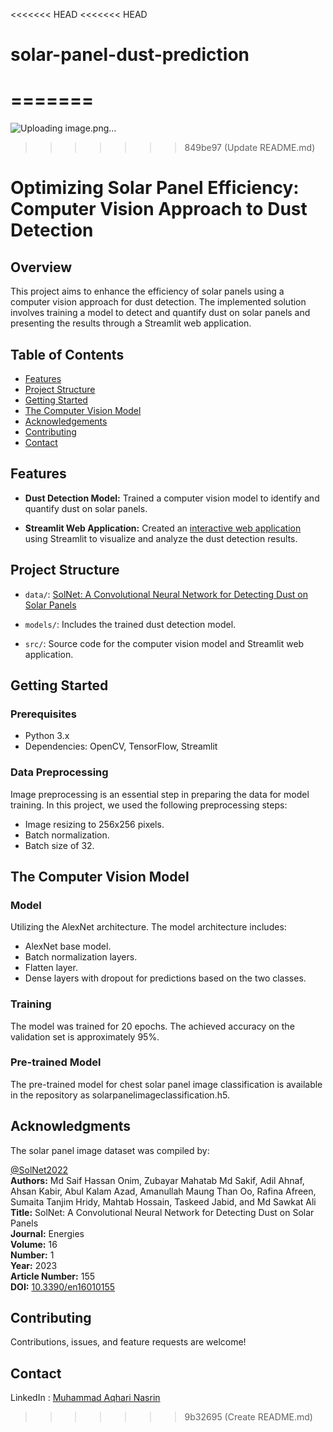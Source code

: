 <<<<<<< HEAD
<<<<<<< HEAD
# solar-panel-dust-prediction
=======
=======
![Uploading image.png…]()




>>>>>>> 849be97 (Update README.md)
# Optimizing Solar Panel Efficiency: Computer Vision Approach to Dust Detection

## Overview

This project aims to enhance the efficiency of solar panels using a computer vision approach for dust detection. The implemented solution involves training a model to detect and quantify dust on solar panels and presenting the results through a Streamlit web application.

## Table of Contents

- [Features](#features)
- [Project Structure](#project-structure)
- [Getting Started](#getting-started)
- [The Computer Vision Model](#the-computer-vision-model)
- [Acknowledgements](#acknowledgements)
- [Contributing](#contributing)
- [Contact](#contact)

## Features

- **Dust Detection Model:** Trained a computer vision model to identify and quantify dust on solar panels.
  
- **Streamlit Web Application:** Created an [interactive web application](https://solarpanelimageclassifier.streamlit.app/) using Streamlit to visualize and analyze the dust detection results.


## Project Structure

- `data/`: [SolNet: A Convolutional Neural Network for Detecting Dust on Solar Panels](https://drive.google.com/drive/folders/12Q3MBI8SPw0vHsO_kkS5izkxw0F7tXx4) 
  
- `models/`: Includes the trained dust detection model.

- `src/`: Source code for the computer vision model and Streamlit web application.

## Getting Started

### Prerequisites

- Python 3.x
- Dependencies: OpenCV, TensorFlow, Streamlit
  
### Data Preprocessing

Image preprocessing is an essential step in preparing the data for model training. In this project, we used the following preprocessing steps:

- Image resizing to 256x256 pixels.
- Batch normalization.
- Batch size of 32.

## The Computer Vision Model

### Model

Utilizing the AlexNet architecture. The model architecture includes:

- AlexNet base model.
- Batch normalization layers.
- Flatten layer.
- Dense layers with dropout for predictions based on the two classes.

### Training

The model was trained for 20 epochs. The achieved accuracy on the validation set is approximately 95%.

### Pre-trained Model

The pre-trained model for chest solar panel image classification is available in the repository as solarpanelimageclassification.h5.

## Acknowledgments

The solar panel image dataset was compiled by:

[@SolNet2022](https://www.mdpi.com/1996-1073/16/1/155)  
**Authors:** Md Saif Hassan Onim, Zubayar Mahatab Md Sakif, Adil Ahnaf, Ahsan Kabir, Abul Kalam Azad, Amanullah Maung Than Oo, Rafina Afreen, Sumaita Tanjim Hridy, Mahtab Hossain, Taskeed Jabid, and Md Sawkat Ali  
**Title:** SolNet: A Convolutional Neural Network for Detecting Dust on Solar Panels  
**Journal:** Energies  
**Volume:** 16  
**Number:** 1  
**Year:** 2023  
**Article Number:** 155  
**DOI:** [10.3390/en16010155](https://doi.org/10.3390/en16010155)

## Contributing

Contributions, issues, and feature requests are welcome!

## Contact

LinkedIn : [Muhammad Aqhari Nasrin](https://www.linkedin.com/in/muhammad-aqhari-nasrin-bin-ramli/)

>>>>>>> 9b32695 (Create README.md)
